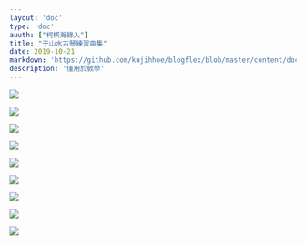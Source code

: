 ```yaml
---
layout: 'doc'
type: 'doc'
auuth: ["柯棋瀚錄入"]
title: "于山水古琴練習曲集"
date: 2019-10-21
markdown: 'https://github.com/kujihhoe/blogflex/blob/master/content/doc/03-于山水古琴練習曲集.md'
description: '僅用於敎學'
---
```


![](https://pic.superbed.cn/item/5dad81fc8b58bc7bf75d177d.jpg)

![](https://pic.superbed.cn/item/5dad81fc8b58bc7bf75d1782.jpg)

![](https://pic.superbed.cn/item/5dad81fc8b58bc7bf75d1786.jpg)

![](https://pic.superbed.cn/item/5dad81fc8b58bc7bf75d178e.jpg)

![](https://pic.superbed.cn/item/5dad81fc8b58bc7bf75d1796.jpg)

![](https://pic.superbed.cn/item/5dad81fc8b58bc7bf75d1799.jpg)

![](https://pic.superbed.cn/item/5dad81fc8b58bc7bf75d179f.jpg)

![](https://pic.superbed.cn/item/5dad81fc8b58bc7bf75d17a2.jpg)

![](https://pic.superbed.cn/item/5dad81fc8b58bc7bf75d17a4.jpg)
